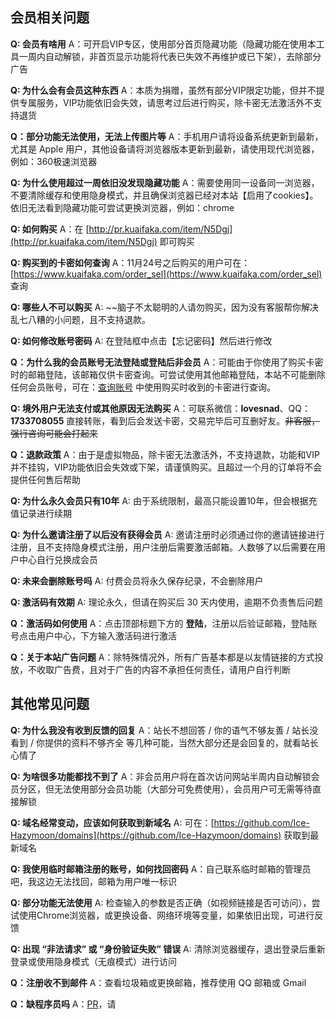 ## 会员相关问题

**Q: 会员有啥用**
A：可开启VIP专区，使用部分首页隐藏功能（隐藏功能在使用本工具一周内自动解锁，非首页显示功能将代表已失效不再维护或已下架），去除部分广告

**Q: 为什么会有会员这种东西**
A：本质为捐赠，虽然有部分VIP限定功能，但并不提供专属服务，VIP功能依旧会失效，请思考过后进行购买，除卡密无法激活外不支持退货

**Q：部分功能无法使用，无法上传图片等**
A：手机用户请将设备系统更新到最新，尤其是 Apple 用户，其他设备请将浏览器版本更新到最新，请使用现代浏览器，例如：360极速浏览器

**Q: 为什么使用超过一周依旧没发现隐藏功能**
A：需要使用同一设备同一浏览器，不要清除缓存和使用隐身模式，并且确保浏览器已经对本站【启用了cookies】。依旧无法看到隐藏功能可尝试更换浏览器，例如：chrome

**Q: 如何购买**
A：在 [http://pr.kuaifaka.com/item/N5Dgj](http://pr.kuaifaka.com/item/N5Dgj) 即可购买

**Q: 购买到的卡密如何查询**
A：11月24号之后购买的用户可在：[https://www.kuaifaka.com/order_sel](https://www.kuaifaka.com/order_sel) 查询

**Q: 哪些人不可以购买**
A: ~~脑子不太聪明的人请勿购买，因为没有客服帮你解决乱七八糟的小问题，且不支持退款。

**Q: 如何修改账号密码**
A: 在登陆框中点击【忘记密码】然后进行修改

**Q：为什么我的会员账号无法登陆或登陆后非会员**
A：可能由于你使用了购买卡密时的邮箱登陆，该邮箱仅供卡密查询。可尝试使用其他邮箱登陆，本站不可能删除任何会员账号，可在：[查询账号](/user/query_card) 中使用购买时收到的卡密进行查询。

**Q: 境外用户无法支付或其他原因无法购买**
A：可联系微信：**lovesnad**、QQ：**1733708055** 直接转账，看到后会发送卡密，交易完毕后可互删好友。~~非客服，强行咨询可能会打起来~~

**Q：退款政策**
A：由于是虚拟物品，除卡密无法激活外，不支持退款，功能和VIP并不挂钩，VIP功能依旧会失效或下架，请谨慎购买。且超过一个月的订单将不会提供任何售后帮助

**Q: 为什么永久会员只有10年**
A: 由于系统限制，最高只能设置10年，但会根据充值记录进行续期

**Q: 为什么邀请注册了以后没有获得会员**
A: 邀请注册时必须通过你的邀请链接进行注册，且不支持隐身模式注册，用户注册后需要激活邮箱。人数够了以后需要在用户中心自行兑换成会员

**Q: 未来会删除账号吗**
A: 付费会员将永久保存纪录，不会删除用户

**Q: 激活码有效期**
A: 理论永久，但请在购买后 30 天内使用，逾期不负责售后问题

**Q：激活码如何使用**
A：点击顶部标题下方的 **登陆**，注册以后验证邮箱，登陆账号点击用户中心，下方输入激活码进行激活

**Q：关于本站广告问题**
A：除特殊情况外，所有广告基本都是以友情链接的方式投放，不收取广告费，且对于广告的内容不承担任何责任，请用户自行判断

## 其他常见问题

**Q: 为什么我没有收到反馈的回复**
A：站长不想回答 / 你的语气不够友善 / 站长没看到 / 你提供的资料不够齐全 等几种可能，当然大部分还是会回复的，就看站长心情了

**Q: 为啥很多功能都找不到了**
A：非会员用户将在首次访问网站半周内自动解锁会员分区，但无法使用部分会员功能（大部分可免费使用），会员用户可无需等待直接解锁

**Q: 域名经常变动，应该如何获取到新域名**
A: 可在：[https://github.com/Ice-Hazymoon/domains](https://github.com/Ice-Hazymoon/domains) 获取到最新域名

**Q: 我使用临时邮箱注册的账号，如何找回密码**
A：自己联系临时邮箱的管理员吧，我这边无法找回，邮箱为用户唯一标识

**Q: 部分功能无法使用**
A: 检查输入的参数是否正确（如视频链接是否可访问），尝试使用Chrome浏览器，或更换设备、网络环境等变量，如果依旧出现，可进行反馈

**Q: 出现 “非法请求” 或 “身份验证失败” 错误**
A: 清除浏览器缓存，退出登录后重新登录或使用隐身模式（无痕模式）进行访问

**Q：注册收不到邮件**
A：查看垃圾箱或更换邮箱，推荐使用 QQ 邮箱或 Gmail

**Q：缺程序员吗**
A：[PR](https://github.com/Ice-Hazymoon/MikuTools)，请
